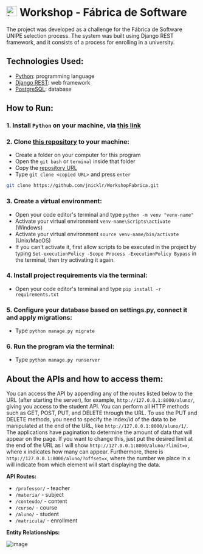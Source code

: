 # <img src = "https://i.imgur.com/lpP9V2p.png" alt="bandeira americana" width="28" height="26"> Workshop - Fábrica de Software

The project was developed as a challenge for the Fábrica de Software UNIPE selection process. The system was built using Django REST framework, and it consists of a process for enrolling in a university.

## Technologies Used:

* [Python](https://www.python.org/): programming language
* [Django REST](https://www.django-rest-framework.org/): web framework
* [PostgreSQL](https://www.postgresql.org/): database

## How to Run:

### **1. Install `Python` on your machine, via [this link](https://www.python.org/)**

### **2. Clone [this repository](https://github.com/jnicklr/WorkshopFabrica.git) to your machine:**

* Create a folder on your computer for this program
* Open the `git bash` or `terminal` inside that folder
* Copy the [repository URL](https://github.com/jnicklr/WorkshopFabrica.git)
* Type `git clone <copied URL>` and press `enter`
```bash
git clone https://github.com/jnicklr/WorkshopFabrica.git
```

### **3. Create a virtual environment:**

* Open your code editor's terminal and type `python -m venv "venv-name"`
* Activate your virtual environment `venv-name\Scripts\activate` (Windows)
* Activate your virtual environment `source venv-name/bin/activate` (Unix/MacOS)
* If you can't activate it, first allow scripts to be executed in the project by typing `Set-executionPolicy -Scope Process -ExecutionPolicy Bypass` in the terminal, then try activating it again.

### **4. Install project requirements via the terminal:**

* Open your code editor's terminal and type `pip install -r requirements.txt`

### **5. Configure your database based on settings.py, connect it and apply migrations:**
* Type `python manage.py migrate`

### **6. Run the program via the terminal:**
* Type `python manage.py runserver`

## About the APIs and how to access them:

You can access the API by appending any of the routes listed below to the URL (after starting the server), for example, `http://127.0.0.1:8000/aluno/`, giving you access to the student API. You can perform all HTTP methods such as GET, POST, PUT, and DELETE through the URL. To use the PUT and DELETE methods, you need to specify the index/id of the data to be manipulated at the end of the URL, like `http://127.0.0.1:8000/aluno/1/`. The applications have pagination to determine the amount of data that will appear on the page. If you want to change this, just put the desired limit at the end of the URL as I will show `http://127.0.0.1:8000/aluno/?limit=x`, where x indicates how many can appear. Furthermore, there is `http://127.0.0.1:8000/aluno/?offset=x`, where the number we place in x will indicate from which element will start displaying the data.

**API Routes:**
* `/professor/` - teacher
* `/materia/` - subject
* `/conteudo/` - content
* `/curso/` - course
* `/aluno/` - student
* `/matricula/` - enrollment

**Entity Relationships:**

![image](https://github.com/jnicklr/WorkshopFabrica/assets/102833896/4b0ab933-d76e-45d9-be74-3c01d2a2b93e)
